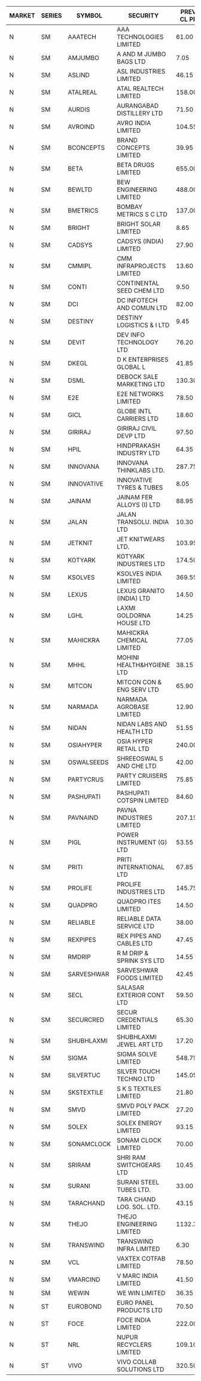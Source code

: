 


| MARKET | SERIES | SYMBOL | SECURITY | PREV CL PR | OPEN PRICE | HIGH PRICE | LOW PRICE | CLOSE PRICE | NET TRDVAL | NET TRDQTY | CORP IND | HI 52 WK | LO 52 WK |
| ----- | ----- | ----- | ----- | ----- | ----- | ----- | ----- | ----- | ----- | ----- | ----- | ----- | ----- |
| N | SM | AAATECH | AAA TECHNOLOGIES LIMITED | 61.00 | 61.00 | 61.00 | 61.00 | 61.00 | 183000.00 | 3000 |  | 72.45 | 42.00 |
| N | SM | AMJUMBO | A AND M JUMBO BAGS LTD | 7.05 | 6.70 | 6.70 | 6.70 | 6.70 | 536000.00 | 80000 |  | 13.80 | 6.70 |
| N | SM | ASLIND | ASL INDUSTRIES LIMITED | 46.15 | 45.00 | 45.00 | 44.10 | 44.10 | 356400.00 | 8000 |  | 48.75 | 11.00 |
| N | SM | ATALREAL | ATAL REALTECH LIMITED | 158.00 | 163.00 | 163.00 | 151.00 | 153.60 | 8691040.00 | 56000 |  | 188.40 | 30.95 |
| N | SM | AURDIS | AURANGABAD DISTILLERY LTD | 71.50 | 75.05 | 75.05 | 69.00 | 69.00 | 1038600.00 | 14000 |  | 86.00 | 29.60 |
| N | SM | AVROIND | AVRO INDIA LIMITED | 104.55 | 109.75 | 109.75 | 109.75 | 109.75 | 219500.00 | 2000 |  | 109.75 | 35.00 |
| N | SM | BCONCEPTS | BRAND CONCEPTS LIMITED | 39.95 | 41.90 | 41.90 | 41.90 | 41.90 | 125700.00 | 3000 |  | 48.00 | 20.65 |
| N | SM | BETA | BETA DRUGS LIMITED | 655.00 | 669.65 | 669.65 | 651.20 | 659.00 | 1316420.00 | 2000 |  | 669.65 | 112.00 |
| N | SM | BEWLTD | BEW ENGINEERING LIMITED | 488.00 | 512.40 | 512.40 | 512.40 | 512.40 | 2049600.00 | 4000 |  | 608.85 | 228.15 |
| N | SM | BMETRICS | BOMBAY METRICS S C LTD | 137.00 | 138.40 | 138.40 | 138.40 | 138.40 | 166080.00 | 1200 |  | 144.10 | 117.90 |
| N | SM | BRIGHT | BRIGHT SOLAR LIMITED | 8.65 | 8.45 | 8.60 | 8.25 | 8.25 | 5012550.00 | 603000 |  | 15.55 | 4.60 |
| N | SM | CADSYS | CADSYS (INDIA) LIMITED | 27.90 | 26.60 | 26.60 | 26.60 | 26.60 | 106400.00 | 4000 |  | 36.90 | 18.10 |
| N | SM | CMMIPL | CMM INFRAPROJECTS LIMITED | 13.60 | 13.40 | 13.40 | 13.05 | 13.05 | 79350.00 | 6000 |  | 21.05 | 3.05 |
| N | SM | CONTI | CONTINENTAL SEED CHEM LTD | 9.50 | 9.50 | 9.50 | 9.50 | 9.50 | 63327.00 | 6666 |  | 10.15 | 5.20 |
| N | SM | DCI | DC INFOTECH AND COMUN LTD | 82.00 | 87.20 | 97.55 | 87.20 | 97.55 | 835350.00 | 9000 |  | 97.55 | 40.55 |
| N | SM | DESTINY | DESTINY LOGISTICS & I LTD | 9.45 | 10.25 | 10.25 | 9.95 | 10.05 | 1143000.00 | 114000 |  | 15.35 | 8.05 |
| N | SM | DEVIT | DEV INFO TECHNOLOGY LTD | 76.20 | 76.95 | 77.95 | 76.95 | 77.95 | 695700.00 | 9000 |  | 165.00 | 56.00 |
| N | SM | DKEGL | D K ENTERPRISES GLOBAL L | 41.85 | 42.05 | 42.05 | 41.00 | 41.50 | 1122000.00 | 27000 |  | 50.40 | 35.10 |
| N | SM | DSML | DEBOCK SALE MARKETING LTD | 130.30 | 133.95 | 133.95 | 127.00 | 127.45 | 24563700.00 | 192000 |  | 157.00 | 5.75 |
| N | SM | E2E | E2E NETWORKS LIMITED | 78.50 | 78.00 | 79.65 | 74.60 | 76.00 | 2900300.00 | 38000 |  | 90.55 | 36.00 |
| N | SM | GICL | GLOBE INTL CARRIERS LTD | 18.60 | 19.50 | 19.50 | 19.50 | 19.50 | 146250.00 | 7500 |  | 25.05 | 16.90 |
| N | SM | GIRIRAJ | GIRIRAJ CIVIL DEVP LTD | 97.50 | 101.00 | 101.00 | 101.00 | 101.00 | 121200.00 | 1200 |  | 101.00 | 63.65 |
| N | SM | HPIL | HINDPRAKASH INDUSTRY LTD | 64.35 | 67.50 | 67.55 | 62.20 | 64.10 | 1949700.00 | 30000 |  | 93.90 | 45.40 |
| N | SM | INNOVANA | INNOVANA THINKLABS LTD. | 287.75 | 287.00 | 296.80 | 277.20 | 292.25 | 1153250.00 | 4000 |  | 296.80 | 78.00 |
| N | SM | INNOVATIVE | INNOVATIVE TYRES & TUBES | 8.05 | 8.45 | 8.45 | 7.95 | 7.95 | 1076250.00 | 132000 |  | 20.45 | 7.00 |
| N | SM | JAINAM | JAINAM FER ALLOYS (I) LTD | 88.95 | 87.00 | 87.00 | 85.25 | 86.95 | 863300.00 | 10000 |  | 107.75 | 69.70 |
| N | SM | JALAN | JALAN TRANSOLU. INDIA LTD | 10.30 | 10.80 | 10.80 | 10.80 | 10.80 | 129600.00 | 12000 |  | 14.90 | 2.85 |
| N | SM | JETKNIT | JET KNITWEARS LTD. | 103.95 | 109.10 | 109.10 | 104.25 | 109.10 | 2922825.00 | 27000 |  | 109.10 | 18.00 |
| N | SM | KOTYARK | KOTYARK INDUSTRIES LTD | 174.50 | 183.20 | 183.20 | 183.20 | 183.20 | 1465600.00 | 8000 |  | 183.20 | 67.90 |
| N | SM | KSOLVES | KSOLVES INDIA LIMITED | 369.55 | 380.00 | 380.00 | 360.00 | 362.60 | 24493780.00 | 66800 |  | 1718.20 | 295.00 |
| N | SM | LEXUS | LEXUS GRANITO (INDIA) LTD | 14.50 | 15.05 | 15.20 | 15.05 | 15.20 | 106250.00 | 7000 |  | 22.50 | 10.30 |
| N | SM | LGHL | LAXMI GOLDORNA HOUSE LTD | 14.25 | 14.90 | 14.90 | 14.90 | 14.90 | 119200.00 | 8000 |  | 21.50 | 12.50 |
| N | SM | MAHICKRA | MAHICKRA CHEMICAL LIMITED | 77.05 | 82.00 | 90.00 | 82.00 | 84.00 | 1194000.00 | 13500 |  | 96.50 | 75.00 |
| N | SM | MHHL | MOHINI HEALTH&HYGIENE LTD | 38.15 | 38.10 | 42.75 | 37.85 | 39.85 | 7855650.00 | 198000 |  | 42.75 | 18.95 |
| N | SM | MITCON | MITCON CON & ENG SERV LTD | 65.90 | 63.10 | 63.10 | 62.65 | 62.65 | 1130200.00 | 18000 |  | 66.40 | 33.10 |
| N | SM | NARMADA | NARMADA AGROBASE LIMITED | 12.90 | 13.00 | 13.00 | 13.00 | 13.00 | 93600.00 | 7200 |  | 15.20 | 9.50 |
| N | SM | NIDAN | NIDAN LABS AND HEALTH LTD | 51.55 | 51.85 | 51.85 | 51.10 | 51.25 | 824550.00 | 16000 |  | 70.70 | 45.55 |
| N | SM | OSIAHYPER | OSIA HYPER RETAIL LTD | 240.00 | 238.00 | 238.00 | 227.00 | 227.00 | 186000.00 | 800 |  | 263.00 | 117.00 |
| N | SM | OSWALSEEDS | SHREEOSWAL S AND CHE LTD | 42.00 | 41.00 | 41.00 | 41.00 | 41.00 | 164000.00 | 4000 |  | 60.00 | 28.00 |
| N | SM | PARTYCRUS | PARTY CRUISERS LIMITED | 75.85 | 75.50 | 79.60 | 72.10 | 79.60 | 8034700.00 | 104000 |  | 79.60 | 16.50 |
| N | SM | PASHUPATI | PASHUPATI COTSPIN LIMITED | 84.60 | 84.90 | 84.90 | 84.90 | 84.90 | 135840.00 | 1600 |  | 99.00 | 50.00 |
| N | SM | PAVNAIND | PAVNA INDUSTRIES LIMITED | 207.15 | 215.00 | 215.00 | 215.00 | 215.00 | 172000.00 | 800 |  | 230.00 | 165.05 |
| N | SM | PIGL | POWER INSTRUMENT (G) LTD | 53.55 | 53.60 | 56.20 | 53.60 | 56.20 | 331600.00 | 6000 |  | 88.60 | 11.75 |
| N | SM | PRITI | PRITI INTERNATIONAL LTD | 67.85 | 68.00 | 73.60 | 68.00 | 73.50 | 3171200.00 | 44800 |  | 284.90 | 57.25 |
| N | SM | PROLIFE | PROLIFE INDUSTRIES LTD | 145.75 | 138.50 | 149.75 | 138.50 | 149.75 | 864750.00 | 6000 |  | 149.75 | 39.75 |
| N | SM | QUADPRO | QUADPRO ITES LIMITED | 14.50 | 14.60 | 14.60 | 13.25 | 14.40 | 1169100.00 | 84000 |  | 18.80 | 11.25 |
| N | SM | RELIABLE | RELIABLE DATA SERVICE LTD | 38.00 | 39.75 | 39.75 | 37.10 | 37.10 | 273480.00 | 7200 |  | 39.75 | 23.75 |
| N | SM | REXPIPES | REX PIPES AND CABLES LTD | 47.45 | 47.10 | 47.70 | 45.15 | 46.35 | 1670800.00 | 36000 |  | 64.35 | 26.00 |
| N | SM | RMDRIP | R M DRIP & SPRINK SYS LTD | 14.55 | 14.75 | 14.75 | 14.75 | 14.75 | 29500.00 | 2000 |  | 41.20 | 14.55 |
| N | SM | SARVESHWAR | SARVESHWAR FOODS LIMITED | 42.45 | 44.55 | 44.55 | 42.45 | 44.55 | 2403920.00 | 54400 |  | 44.55 | 11.70 |
| N | SM | SECL | SALASAR EXTERIOR CONT LTD | 59.50 | 62.00 | 62.45 | 62.00 | 62.20 | 373350.00 | 6000 |  | 62.45 | 9.90 |
| N | SM | SECURCRED | SECUR CREDENTIALS LIMITED | 65.30 | 65.00 | 66.00 | 62.05 | 66.00 | 190590.00 | 3000 |  | 66.00 | 12.00 |
| N | SM | SHUBHLAXMI | SHUBHLAXMI JEWEL ART LTD | 17.20 | 17.50 | 17.80 | 16.55 | 17.35 | 226450.00 | 13000 |  | 26.80 | 11.20 |
| N | SM | SIGMA | SIGMA SOLVE LIMITED | 548.75 | 550.00 | 557.00 | 533.10 | 533.10 | 2637060.00 | 4800 |  | 615.00 | 33.80 |
| N | SM | SILVERTUC | SILVER TOUCH TECHNO LTD | 145.05 | 149.00 | 150.00 | 138.55 | 148.80 | 3419450.00 | 23000 |  | 194.80 | 72.00 |
| N | SM | SKSTEXTILE | S K S TEXTILES LIMITED | 21.80 | 22.80 | 22.80 | 22.80 | 22.80 | 68400.00 | 3000 |  | 30.45 | 19.00 |
| N | SM | SMVD | SMVD POLY PACK LIMITED | 27.20 | 28.55 | 28.55 | 26.60 | 27.00 | 724800.00 | 26000 |  | 28.55 | 7.40 |
| N | SM | SOLEX | SOLEX ENERGY LIMITED | 93.15 | 97.80 | 97.80 | 90.10 | 97.80 | 11458100.00 | 118000 |  | 97.80 | 30.40 |
| N | SM | SONAMCLOCK | SONAM CLOCK LIMITED | 70.00 | 71.00 | 71.50 | 71.00 | 71.25 | 641250.00 | 9000 |  | 77.35 | 39.00 |
| N | SM | SRIRAM | SHRI RAM SWITCHGEARS LTD | 10.45 | 9.95 | 10.00 | 9.95 | 10.00 | 359400.00 | 36000 |  | 18.50 | 9.95 |
| N | SM | SURANI | SURANI STEEL TUBES LTD. | 33.00 | 34.65 | 34.65 | 33.20 | 34.65 | 407100.00 | 12000 |  | 46.65 | 17.35 |
| N | SM | TARACHAND | TARA CHAND LOG. SOL. LTD. | 43.15 | 44.00 | 44.00 | 43.00 | 43.00 | 434100.00 | 10000 |  | 52.35 | 26.00 |
| N | SM | THEJO | THEJO ENGINEERING LIMITED | 1132.35 | 1115.00 | 1120.00 | 1080.10 | 1106.70 | 1830637.50 | 1650 |  | 3950.00 | 826.00 |
| N | SM | TRANSWIND | TRANSWIND INFRA LIMITED | 6.30 | 6.60 | 6.60 | 6.60 | 6.60 | 343200.00 | 52000 |  | 8.30 | 3.80 |
| N | SM | VCL | VAXTEX COTFAB LIMITED | 78.50 | 82.00 | 82.00 | 82.00 | 82.00 | 410000.00 | 5000 |  | 136.20 | 18.00 |
| N | SM | VMARCIND | V MARC INDIA LIMITED | 41.50 | 40.35 | 40.35 | 39.50 | 39.95 | 480150.00 | 12000 |  | 46.90 | 25.35 |
| N | SM | WEWIN | WE WIN LIMITED | 36.35 | 37.90 | 38.15 | 37.15 | 37.20 | 905250.00 | 24000 |  | 51.00 | 13.05 |
| N | ST | EUROBOND | EURO PANEL PRODUCTS LTD | 70.50 | 72.35 | 72.35 | 70.55 | 71.30 | 10116900.00 | 142000 |  | 73.50 | 67.85 |
| N | ST | FOCE | FOCE INDIA LIMITED | 222.00 | 221.50 | 227.00 | 221.50 | 225.65 | 19086870.00 | 84600 |  | 231.00 | 214.80 |
| N | ST | NRL | NUPUR RECYCLERS LIMITED | 109.10 | 114.55 | 114.55 | 114.55 | 114.55 | 10538600.00 | 92000 |  | 114.55 | 70.35 |
| N | ST | VIVO | VIVO COLLAB SOLUTIONS LTD | 320.50 | 304.50 | 304.50 | 304.50 | 304.50 | 487200.00 | 1600 |  | 372.85 | 304.50 |



